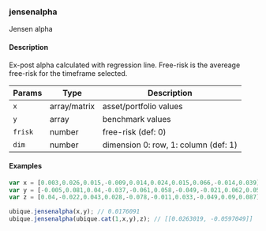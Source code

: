 ### jensenalpha
Jensen alpha


#### Description

Ex-post alpha calculated with regression line. Free-risk is the avereage free-risk for the timeframe selected.


|Params|Type|Description
|---------|----|-----------
|`x` | array/matrix |     asset/portfolio values
|`y` | array |     benchmark values
|`frisk` | number |  free-risk (def: 0)
|`dim` | number | dimension 0: row, 1: column (def: 1)


#### Examples

```js
var x = [0.003,0.026,0.015,-0.009,0.014,0.024,0.015,0.066,-0.014,0.039];
var y = [-0.005,0.081,0.04,-0.037,-0.061,0.058,-0.049,-0.021,0.062,0.058];
var z = [0.04,-0.022,0.043,0.028,-0.078,-0.011,0.033,-0.049,0.09,0.087];

ubique.jensenalpha(x,y); // 0.0176091
ubique.jensenalpha(ubique.cat(1,x,y),z); // [[0.0263019, -0.0597049]]
```

